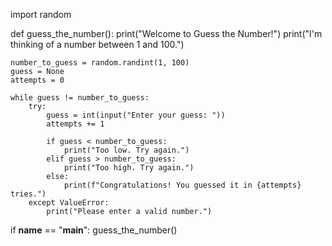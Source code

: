 import random

def guess_the_number():
    print("Welcome to Guess the Number!")
    print("I'm thinking of a number between 1 and 100.")
    
    number_to_guess = random.randint(1, 100)
    guess = None
    attempts = 0

    while guess != number_to_guess:
        try:
            guess = int(input("Enter your guess: "))
            attempts += 1

            if guess < number_to_guess:
                print("Too low. Try again.")
            elif guess > number_to_guess:
                print("Too high. Try again.")
            else:
                print(f"Congratulations! You guessed it in {attempts} tries.")
        except ValueError:
            print("Please enter a valid number.")

if __name__ == "__main__":
    guess_the_number()
